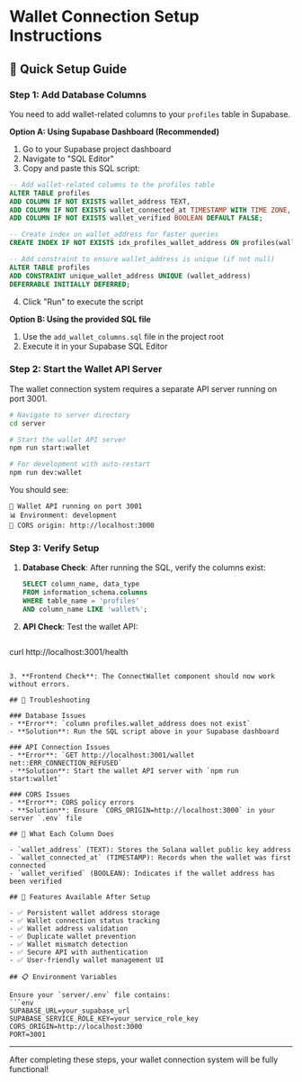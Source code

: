 # Wallet Connection Setup Instructions

## 🚀 Quick Setup Guide

### Step 1: Add Database Columns

You need to add wallet-related columns to your `profiles` table in Supabase.

**Option A: Using Supabase Dashboard (Recommended)**
1. Go to your Supabase project dashboard
2. Navigate to "SQL Editor"
3. Copy and paste this SQL script:

```sql
-- Add wallet-related columns to the profiles table
ALTER TABLE profiles 
ADD COLUMN IF NOT EXISTS wallet_address TEXT,
ADD COLUMN IF NOT EXISTS wallet_connected_at TIMESTAMP WITH TIME ZONE,
ADD COLUMN IF NOT EXISTS wallet_verified BOOLEAN DEFAULT FALSE;

-- Create index on wallet_address for faster queries
CREATE INDEX IF NOT EXISTS idx_profiles_wallet_address ON profiles(wallet_address);

-- Add constraint to ensure wallet_address is unique (if not null)
ALTER TABLE profiles 
ADD CONSTRAINT unique_wallet_address UNIQUE (wallet_address) 
DEFERRABLE INITIALLY DEFERRED;
```

4. Click "Run" to execute the script

**Option B: Using the provided SQL file**
1. Use the `add_wallet_columns.sql` file in the project root
2. Execute it in your Supabase SQL Editor

### Step 2: Start the Wallet API Server

The wallet connection system requires a separate API server running on port 3001.

```bash
# Navigate to server directory
cd server

# Start the wallet API server
npm run start:wallet

# For development with auto-restart
npm run dev:wallet
```

You should see:
```
🔗 Wallet API running on port 3001
📊 Environment: development
🔗 CORS origin: http://localhost:3000
```

### Step 3: Verify Setup

1. **Database Check**: After running the SQL, verify the columns exist:
   ```sql
   SELECT column_name, data_type 
   FROM information_schema.columns 
   WHERE table_name = 'profiles' 
   AND column_name LIKE 'wallet%';
   ```

2. **API Check**: Test the wallet API:
   ```bash
curl http://localhost:3001/health
   ```

3. **Frontend Check**: The ConnectWallet component should now work without errors.

## 🔧 Troubleshooting

### Database Issues
- **Error**: `column profiles.wallet_address does not exist`
- **Solution**: Run the SQL script above in your Supabase dashboard

### API Connection Issues
- **Error**: `GET http://localhost:3001/wallet net::ERR_CONNECTION_REFUSED`
- **Solution**: Start the wallet API server with `npm run start:wallet`

### CORS Issues
- **Error**: CORS policy errors
- **Solution**: Ensure `CORS_ORIGIN=http://localhost:3000` in your server `.env` file

## 📝 What Each Column Does

- `wallet_address` (TEXT): Stores the Solana wallet public key address
- `wallet_connected_at` (TIMESTAMP): Records when the wallet was first connected
- `wallet_verified` (BOOLEAN): Indicates if the wallet address has been verified

## 🚀 Features Available After Setup

- ✅ Persistent wallet address storage
- ✅ Wallet connection status tracking
- ✅ Wallet address validation
- ✅ Duplicate wallet prevention
- ✅ Wallet mismatch detection
- ✅ Secure API with authentication
- ✅ User-friendly wallet management UI

## 📋 Environment Variables

Ensure your `server/.env` file contains:
```env
SUPABASE_URL=your_supabase_url
SUPABASE_SERVICE_ROLE_KEY=your_service_role_key
CORS_ORIGIN=http://localhost:3000
PORT=3001
```

---

After completing these steps, your wallet connection system will be fully functional!